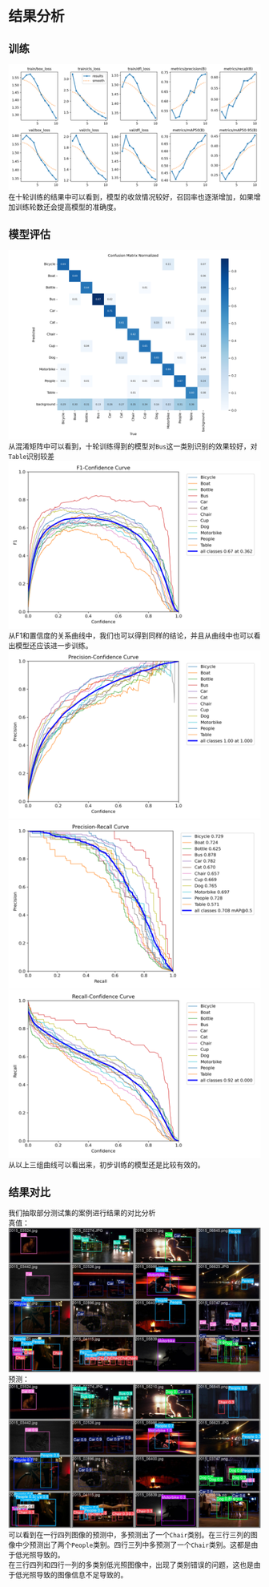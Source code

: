 # 结果分析
## 训练
![results.png](../outputs/results.png)
在十轮训练的结果中可以看到，模型的收敛情况较好，召回率也逐渐增加，如果增加训练轮数还会提高模型的准确度。
## 模型评估
![confusion_matrix_normalized](../outputs/confusion_matrix_normalized.png)
从混淆矩阵中可以看到，十轮训练得到的模型对`Bus`这一类别识别的效果较好，对`Table`识别较差
![F1_curve](../outputs/F1_curve.png)
从F1和置信度的关系曲线中，我们也可以得到同样的结论，并且从曲线中也可以看出模型还应该进一步训练。
![P_curve](../outputs/P_curve.png)
![PR_curve](../outputs/PR_curve.png)
![R_curve](../outputs/R_curve.png)
从以上三组曲线可以看出来，初步训练的模型还是比较有效的。
## 结果对比
我们抽取部分测试集的案例进行结果的对比分析<br>
真值：
![label](../outputs/val_batch2_labels.jpg)
预测：
![pred](../outputs/val_batch2_pred.jpg)
可以看到在一行四列图像的预测中，多预测出了一个`Chair`类别。在三行三列的图像中少预测出了两个`People`类别。四行三列中多预测了一个`Chair`类别。这都是由于低光照导致的。<br>
在三行四列和四行一列的多类别低光照图像中，出现了类别错误的问题，这也是由于低光照导致的图像信息不足导致的。


